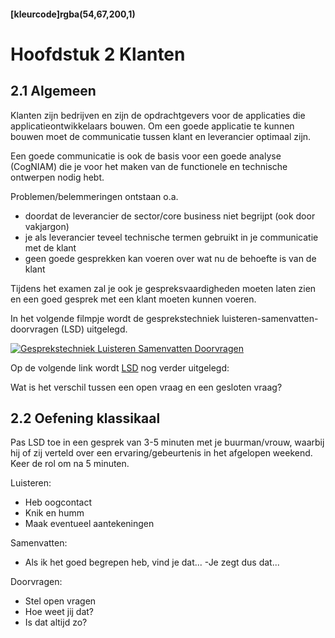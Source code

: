 #### [kleurcode]rgba(54,67,200,1)

#  Hoofdstuk 2 Klanten

## 2.1 Algemeen

Klanten zijn bedrijven en zijn de opdrachtgevers voor de applicaties die applicatieontwikkelaars bouwen.
Om een goede applicatie te kunnen bouwen moet de communicatie tussen klant en leverancier optimaal zijn.

Een goede communicatie is ook de basis voor een goede analyse (CogNIAM) die je voor het maken van de functionele en technische ontwerpen nodig hebt.

Problemen/belemmeringen ontstaan o.a. 
- doordat de leverancier de sector/core business niet begrijpt (ook door vakjargon)
- je als leverancier teveel technische termen gebruikt in je communicatie met de klant
- geen goede gesprekken kan voeren over wat nu de behoefte is van de klant

Tijdens het examen zal je ook je gespreksvaardigheden moeten laten zien en een goed gesprek met een klant moeten kunnen voeren.

In het volgende filmpje wordt de gesprekstechniek luisteren-samenvatten-doorvragen (LSD) uitgelegd. 

[![Gesprekstechniek Luisteren Samenvatten Doorvragen](http://img.youtube.com/vi/-b_xGRQT_mA/0.jpg)](http://www.youtube.com/watch?v=-b_xGRQT_mA)

Op de volgende link wordt <a href="https://www.leren.nl/cursus/management/coaching/lsd.html">LSD</a> nog verder uitgelegd:

Wat is het verschil tussen een open vraag en een gesloten vraag?

## 2.2 Oefening klassikaal

Pas LSD toe in een gesprek van 3-5 minuten met je buurman/vrouw, waarbij hij of zij verteld over een ervaring/gebeurtenis in het afgelopen weekend. Keer de rol om na 5 minuten.

Luisteren:
- Heb oogcontact
- Knik en humm
- Maak eventueel aantekeningen

Samenvatten:
- Als ik het goed begrepen heb, vind je dat...
-Je zegt dus dat...

Doorvragen:
- Stel open vragen
- Hoe weet jij dat?
- Is dat altijd zo?


